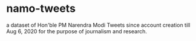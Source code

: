 # namo-tweets
a dataset of Hon'ble PM Narendra Modi Tweets since account creation till Aug 6, 2020 for the purpose of journalism and research.
